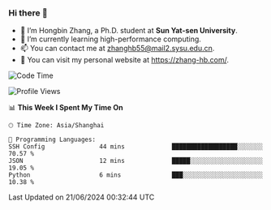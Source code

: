 ### Hi there 👋

- 🔭 I’m Hongbin Zhang, a Ph.D. student at **Sun Yat-sen University**.
- 🌱 I’m currently learning high-performance computing.
- 📫 You can contact me at zhanghb55@mail2.sysu.edu.cn.
- 👀 You can visit my personal website at https://zhang-hb.com/.

<!--START_SECTION:waka-->
![Code Time](http://img.shields.io/badge/Code%20Time-325%20hrs%2035%20mins-blue)

![Profile Views](http://img.shields.io/badge/Profile%20Views-0-blue)

📊 **This Week I Spent My Time On** 

```text
🕑︎ Time Zone: Asia/Shanghai

💬 Programming Languages: 
SSH Config               44 mins             ██████████████████░░░░░░░   70.57 % 
JSON                     12 mins             █████░░░░░░░░░░░░░░░░░░░░   19.05 % 
Python                   6 mins              ███░░░░░░░░░░░░░░░░░░░░░░   10.38 % 
```


 Last Updated on 21/06/2024 00:32:44 UTC
<!--END_SECTION:waka-->
